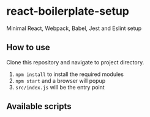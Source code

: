 # react-boilerplate-setup
Minimal React, Webpack, Babel, Jest and Eslint setup

## How to use
Clone this repository and navigate to project directory.
1. `npm install` to install the required modules
2. `npm start` and a browser will popup
3. `src/index.js` will be the entry point

## Available scripts
